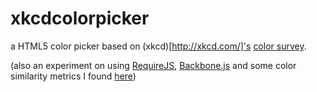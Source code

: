 # xkcdcolorpicker

a HTML5 color picker based on (xkcd)[http://xkcd.com/]'s [color
survey](http://blog.xkcd.com/2010/05/03/color-survey-results/).

(also an experiment on using [RequireJS](http://requirejs.org/),
[Backbone.js](http://backbonejs.org/) and some color similarity metrics I found
[here](http://stackoverflow.com/questions/1313/followup-finding-an-accurate-distance-between-colors))
